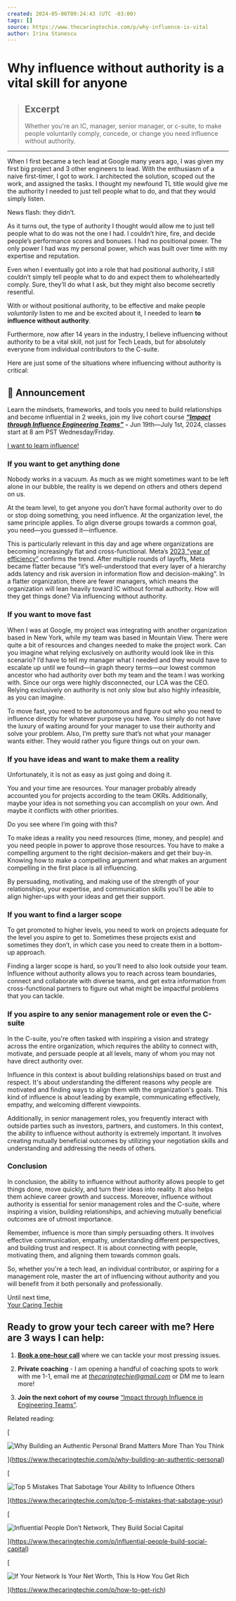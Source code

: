 ```yaml
---
created: 2024-05-06T09:24:43 (UTC -03:00)
tags: []
source: https://www.thecaringtechie.com/p/why-influence-is-vital
author: Irina Stanescu
---
```


# Why influence without authority is a vital skill for anyone

> ## Excerpt
> Whether you're an IC, manager, senior manager, or c-suite, to make people voluntarily comply, concede, or change you need influence without authority.

---
When I first became a tech lead at Google many years ago, I was given my first big project and 3 other engineers to lead. With the enthusiasm of a naive first-timer, I got to work. I architected the solution, scoped out the work, and assigned the tasks. I thought my newfound TL title would give me the authority I needed to just tell people what to do, and that they would simply listen.

News flash: they didn’t.

As it turns out, the type of authority I thought would allow me to just tell people what to do was not the one I had. I couldn’t hire, fire, and decide people’s performance scores and bonuses. I had no positional power. The only power I had was my personal power, which was built over time with my expertise and reputation.

Even when I eventually got into a role that had positional authority, I still couldn’t simply tell people what to do and expect them to wholeheartedly comply. Sure, they’ll do what I ask, but they might also become secretly resentful.

With or without positional authority, to be effective and make people _voluntarily_ listen to me and be excited about it, I needed to learn **to influence without authority**.

Furthermore, now after 14 years in the industry, I believe influencing without authority to be a vital skill, not just for Tech Leads, but for absolutely everyone from individual contributors to the C-suite.

Here are just some of the situations where influencing without authority is critical:

## 📢 Announcement

Learn the mindsets, frameworks, and tools you need to build relationships and become influential in 2 weeks, join my live cohort course _**[“Impact through Influence Engineering Teams”](https://maven.com/irina-stanescu/influence-swe?promoCode=EARLYBIRD)**_ **-** Jun 19th—July 1st, 2024, classes start at 8 am PST Wednesday/Friday.

[I want to learn influence!](https://maven.com/irina-stanescu/influence-swe)

### If you want to get anything done

Nobody works in a vacuum. As much as we might sometimes want to be left alone in our bubble, the reality is we depend on others and others depend on us.

At the team level, to get anyone you don’t have formal authority over to do or stop doing something, you need influence. At the organization level, the same principle applies. To align diverse groups towards a common goal, you need—you guessed it—influence.

This is particularly relevant in this day and age where organizations are becoming increasingly flat and cross-functional. Meta’s [2023 “year of efficiency”](https://about.fb.com/news/2023/03/mark-zuckerberg-meta-year-of-efficiency/) confirms the trend. After multiple rounds of layoffs, Meta became flatter because “it’s well-understood that every layer of a hierarchy adds latency and risk aversion in information flow and decision-making”. In a flatter organization, there are fewer managers, which means the organization will lean heavily toward IC without formal authority. How will they get things done? Via influencing without authority.

### If you want to move fast

When I was at Google, my project was integrating with another organization based in New York, while my team was based in Mountain View. There were quite a bit of resources and changes needed to make the project work. Can you imagine what relying exclusively on authority would look like in this scenario? I’d have to tell my manager what I needed and they would have to escalate up until we found—in graph theory terms—our lowest common ancestor who had authority over both my team and the team I was working with. Since our orgs were highly disconnected, our LCA was the CEO. Relying exclusively on authority is not only slow but also highly infeasible, as you can imagine.

To move fast, you need to be autonomous and figure out who you need to influence directly for whatever purpose you have. You simply do not have the luxury of waiting around for your manager to use their authority and solve your problem. Also, I’m pretty sure that’s not what your manager wants either. They would rather you figure things out on your own.

### If you have ideas and want to make them a reality

Unfortunately, it is not as easy as just going and doing it.

You and your time are resources. Your manager probably already accounted you for projects according to the team OKRs. Additionally, maybe your idea is not something you can accomplish on your own. And maybe it conflicts with other priorities.

Do you see where I’m going with this?

To make ideas a reality you need resources (time, money, and people) and you need people in power to approve those resources. You have to make a compelling argument to the right decision-makers and get their buy-in. Knowing how to make a compelling argument and what makes an argument compelling in the first place is all influencing.

By persuading, motivating, and making use of the strength of your relationships, your expertise, and communication skills you’ll be able to align higher-ups with your ideas and get their support.

### If you want to find a larger scope

To get promoted to higher levels, you need to work on projects adequate for the level you aspire to get to. Sometimes these projects exist and sometimes they don’t, in which case you need to create them in a bottom-up approach.

Finding a larger scope is hard, so you’ll need to also look outside your team. Influence without authority allows you to reach across team boundaries, connect and collaborate with diverse teams, and get extra information from cross-functional partners to figure out what might be impactful problems that you can tackle.

### If you aspire to any senior management role or even the C-suite

In the C-suite, you're often tasked with inspiring a vision and strategy across the entire organization, which requires the ability to connect with, motivate, and persuade people at all levels, many of whom you may not have direct authority over.

Influence in this context is about building relationships based on trust and respect. It's about understanding the different reasons why people are motivated and finding ways to align them with the organization's goals. This kind of influence is about leading by example, communicating effectively, empathy, and welcoming different viewpoints.

Additionally, in senior management roles, you frequently interact with outside parties such as investors, partners, and customers. In this context, the ability to influence without authority is extremely important. It involves creating mutually beneficial outcomes by utilizing your negotiation skills and understanding and addressing the needs of others.

### Conclusion

In conclusion, the ability to influence without authority allows people to get things done, move quickly, and turn their ideas into reality. It also helps them achieve career growth and success. Moreover, influence without authority is essential for senior management roles and the C-suite, where inspiring a vision, building relationships, and achieving mutually beneficial outcomes are of utmost importance.

Remember, influence is more than simply persuading others. It involves effective communication, empathy, understanding different perspectives, and building trust and respect. It is about connecting with people, motivating them, and aligning them towards common goals.

So, whether you're a tech lead, an individual contributor, or aspiring for a management role, master the art of influencing without authority and you will benefit from it both personally and professionally.

Until next time,  
[Your Caring Techie](https://irinastanescu.com/)

## Ready to grow your tech career with me? Here are 3 ways I can help:

1.  **[Book a one-hour call](https://calendly.com/thecaringtechie/strategy-call)** where we can tackle your most pressing issues.
    
2.  **Private coaching** - I am opening a handful of coaching spots to work with me 1-1, email me at _[thecaringtechie@gmail.com](mailto:thecaringtechie@gmail.com)_ or DM me to learn more!
    
3.  **Join the next cohort** **of my course** [“Impact through Influence in Engineering Teams”](https://maven.com/irina-stanescu/influence-swe).
    

Related reading:

[

![Why Building an Authentic Personal Brand Matters More Than You Think](https://substackcdn.com/image/fetch/w_140,h_140,c_fill,f_auto,q_auto:good,fl_progressive:steep,g_auto/https%3A%2F%2Fsubstack-post-media.s3.amazonaws.com%2Fpublic%2Fimages%2Fb7e6b8c1-4a94-4ecb-98d2-6102d9797b11_1370x920.png)

](https://www.thecaringtechie.com/p/why-building-an-authentic-personal)

[

![Top 5 Mistakes That Sabotage Your Ability to Influence Others](https://substackcdn.com/image/fetch/w_140,h_140,c_fill,f_auto,q_auto:good,fl_progressive:steep,g_auto/https%3A%2F%2Fsubstack-post-media.s3.amazonaws.com%2Fpublic%2Fimages%2F603db00d-8ee9-40e8-b43a-a002389962e3_752x535.png)

](https://www.thecaringtechie.com/p/top-5-mistakes-that-sabotage-your)

[

![Influential People Don’t Network, They Build Social Capital](https://substackcdn.com/image/fetch/w_140,h_140,c_fill,f_auto,q_auto:good,fl_progressive:steep,g_auto/https%3A%2F%2Fsubstack-post-media.s3.amazonaws.com%2Fpublic%2Fimages%2F09ec32af-7ee4-4fa7-ba1d-f86c446605fd_1514x726.png)

](https://www.thecaringtechie.com/p/influential-people-build-social-capital)

[

![If Your Network Is Your Net Worth, This Is How You Get Rich](https://substackcdn.com/image/fetch/w_140,h_140,c_fill,f_auto,q_auto:good,fl_progressive:steep,g_auto/https%3A%2F%2Fsubstack-post-media.s3.amazonaws.com%2Fpublic%2Fimages%2F90ccf24a-f1ac-463f-b180-3f6b3cadf32f_8000x4571.jpeg)

](https://www.thecaringtechie.com/p/how-to-get-rich)
